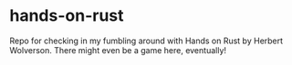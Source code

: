 # hands-on-rust

Repo for checking in my fumbling around with Hands on Rust by Herbert Wolverson. There might even be
a game here, eventually!
